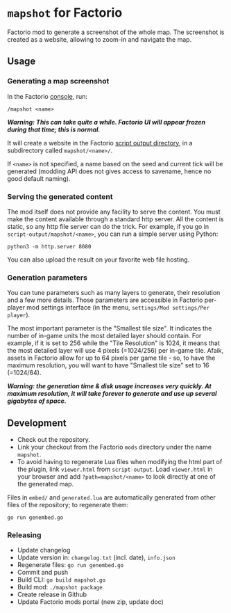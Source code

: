 # `mapshot` for Factorio
Factorio mod to generate a screenshot of the whole map. The screenshot is created as a website, allowing to zoom-in and navigate the map.

## Usage

### Generating a map screenshot
In the Factorio [console](https://wiki.factorio.com/Console), run:
```
/mapshot <name>
```

***Warning: This can take quite a while. Factorio UI will appear frozen during that time; this is normal.***

It will create a website in the Factorio [script output directory](https://wiki.factorio.com/Application_directory#User_data_directory), in a subdirectory called `mapshot/<name>/`.

If `<name>` is not specified, a name based on the seed and current tick will be generated (modding API does not gives access to savename, hence no good default naming).

### Serving the generated content
The mod itself does not provide any facility to serve the content. You must make the content available through a standard http server. All the content is static, so any http file server can do the trick. For example, if you go in `script-output/mapshot/<name>`, you can run a simple server using Python:
```
python3 -m http.server 8080
```

You can also upload the result on your favorite web file hosting.

### Generation parameters

You can tune parameters such as many layers to generate, their resolution and a few more details. Those parameters are accessible in Factorio per-player mod settings interface (in the menu, `settings/Mod settings/Per player`).

The most important parameter is the "Smallest tile size". It indicates the number of in-game units the most detailed layer should contain. For example, if it is set to 256 while the "Tile Resolution" is 1024, it means that the most detailed layer will use 4 pixels (=1024/256) per in-game tile. Afaik, assets in Factorio allow for up to 64 pixels per game tile - so, to have the maximum resolution, you will want to have "Smallest tile size" set to 16 (=1024/64).

***Warning: the generation time & disk usage increases very quickly. At maximum resolution, it will take forever to generate and use up several gigabytes of space.***


## Development

* Check out the repository.
* Link your checkout from the Factorio `mods` directory under the name `mapshot`.
* To avoid having to regenerate Lua files when modifying the html part of the plugin, link `viewer.html` from `script-output`. Load `viewer.html` in your browser and add `?path=mapshot/<name>` to look directly at one of the generated map.

Files in `embed/` and `generated.lua` are automatically generated from other files of the repository; to regenerate them:
```
go run genembed.go
```

### Releasing

* Update changelog
* Update version in: `changelog.txt` (incl. date), `info.json`
* Regenerate files: `go run genembed.go`
* Commit and push
* Build CLI: `go build mapshot.go`
* Build mod: `./mapshot package`
* Create release in Github
* Update Factorio mods portal (new zip, update doc)